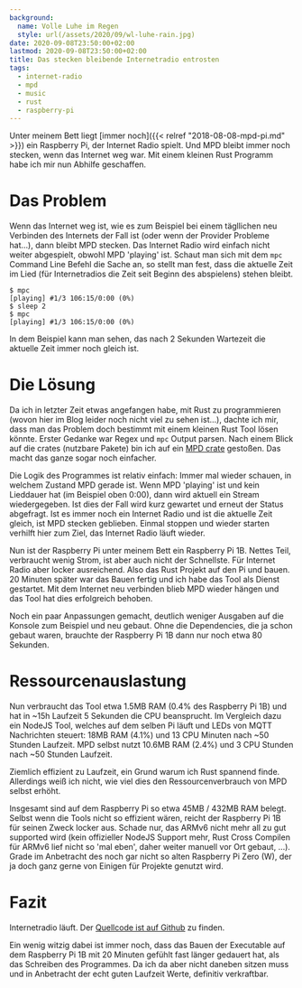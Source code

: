 ```yaml
---
background:
  name: Volle Luhe im Regen
  style: url(/assets/2020/09/wl-luhe-rain.jpg)
date: 2020-09-08T23:50:00+02:00
lastmod: 2020-09-08T23:50:00+02:00
title: Das stecken bleibende Internetradio entrosten
tags:
  - internet-radio
  - mpd
  - music
  - rust
  - raspberry-pi
---
```

Unter meinem Bett liegt [immer noch]({{< relref "2018-08-08-mpd-pi.md" >}}) ein Raspberry Pi, der Internet Radio spielt.
Und MPD bleibt immer noch stecken, wenn das Internet weg war.
Mit einem kleinen Rust Programm habe ich mir nun Abhilfe geschaffen.
<!--more-->

# Das Problem

Wenn das Internet weg ist, wie es zum Beispiel bei einem tägllichen neu Verbinden des Internets der Fall ist (oder wenn der Provider Probleme hat…), dann bleibt MPD stecken.
Das Internet Radio wird einfach nicht weiter abgespielt, obwohl MPD 'playing' ist.
Schaut man sich mit dem `mpc` Command Line Befehl die Sache an, so stellt man fest, dass die aktuelle Zeit im Lied (für Internetradios die Zeit seit Beginn des abspielens) stehen bleibt.

```plaintext
$ mpc
[playing] #1/3 106:15/0:00 (0%)
$ sleep 2
$ mpc
[playing] #1/3 106:15/0:00 (0%)
```

In dem Beispiel kann man sehen, das nach 2 Sekunden Wartezeit die aktuelle Zeit immer noch gleich ist.

# Die Lösung

Da ich in letzter Zeit etwas angefangen habe, mit Rust zu programmieren (wovon hier im Blog leider noch nicht viel zu sehen ist…), dachte ich mir, dass man das Problem doch bestimmt mit einem kleinen Rust Tool lösen könnte.
Erster Gedanke war Regex und `mpc` Output parsen.
Nach einem Blick auf die crates (nutzbare Pakete) bin ich auf ein [MPD crate](https://crates.io/crates/mpd) gestoßen.
Das macht das ganze sogar noch einfacher.

Die Logik des Programmes ist relativ einfach:
Immer mal wieder schauen, in welchem Zustand MPD gerade ist.
Wenn MPD 'playing' ist und kein Lieddauer hat (im Beispiel oben 0:00), dann wird aktuell ein Stream wiedergegeben.
Ist dies der Fall wird kurz gewartet und erneut der Status abgefragt.
Ist es immer noch ein Internet Radio und ist die aktuelle Zeit gleich, ist MPD stecken geblieben.
Einmal stoppen und wieder starten verhilft hier zum Ziel, das Internet Radio läuft wieder.

Nun ist der Raspberry Pi unter meinem Bett ein Raspberry Pi 1B.
Nettes Teil, verbraucht wenig Strom, ist aber auch nicht der Schnellste.
Für Internet Radio aber locker ausreichend.
Also das Rust Projekt auf den Pi und bauen.
20 Minuten später war das Bauen fertig und ich habe das Tool als Dienst gestartet.
Mit dem Internet neu verbinden blieb MPD wieder hängen und das Tool hat dies erfolgreich behoben.

Noch ein paar Anpassungen gemacht, deutlich weniger Ausgaben auf die Konsole zum Beispiel und neu gebaut.
Ohne die Dependencies, die ja schon gebaut waren, brauchte der Raspberry Pi 1B dann nur noch etwa 80 Sekunden.

# Ressourcenauslastung

Nun verbraucht das Tool etwa 1.5MB RAM (0.4% des Raspberry Pi 1B) und hat in ~15h Laufzeit 5 Sekunden die CPU beansprucht.
Im Vergleich dazu ein NodeJS Tool, welches auf dem selben Pi läuft und LEDs von MQTT Nachrichten steuert: 18MB RAM (4.1%) und 13 CPU Minuten nach ~50 Stunden Laufzeit.
MPD selbst nutzt 10.6MB RAM (2.4%) und 3 CPU Stunden nach ~50 Stunden Laufzeit.

Ziemlich effizient zu Laufzeit, ein Grund warum ich Rust spannend finde.
Allerdings weiß ich nicht, wie viel dies den Ressourcenverbrauch von MPD selbst erhöht.

Insgesamt sind auf dem Raspberry Pi so etwa 45MB / 432MB RAM belegt.
Selbst wenn die Tools nicht so effizient wären, reicht der Raspberry Pi 1B für seinen Zweck locker aus.
Schade nur, das ARMv6 nicht mehr all zu gut supported wird (kein offizieller NodeJS Support mehr, Rust Cross Compilen für ARMv6 lief nicht so 'mal eben', daher weiter manuell vor Ort gebaut, …).
Grade im Anbetracht des noch gar nicht so alten Raspberry Pi Zero (W), der ja doch ganz gerne von Einigen für Projekte genutzt wird.

# Fazit

Internetradio läuft.
Der [Quellcode ist auf Github](https://github.com/EdJoPaTo/mpd-internetradio-destuck) zu finden.

Ein wenig witzig dabei ist immer noch, dass das Bauen der Executable auf dem Raspberry Pi 1B mit 20 Minuten gefühlt fast länger gedauert hat, als das Schreiben des Programmes.
Da ich da aber nicht daneben sitzen muss und in Anbetracht der echt guten Laufzeit Werte, definitiv verkraftbar.
